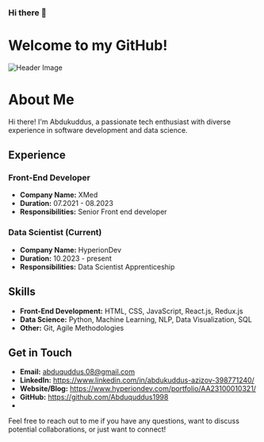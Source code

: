 ### Hi there 👋

# Welcome to my GitHub!

![Header Image](https://private-user-images.githubusercontent.com/33756692/310684053-ab92dd19-6aa9-40b2-9e76-75002a8960b4.jpeg?jwt=eyJhbGciOiJIUzI1NiIsInR5cCI6IkpXVCJ9.eyJpc3MiOiJnaXRodWIuY29tIiwiYXVkIjoicmF3LmdpdGh1YnVzZXJjb250ZW50LmNvbSIsImtleSI6ImtleTUiLCJleHAiOjE3MDk3NjUyNDgsIm5iZiI6MTcwOTc2NDk0OCwicGF0aCI6Ii8zMzc1NjY5Mi8zMTA2ODQwNTMtYWI5MmRkMTktNmFhOS00MGIyLTllNzYtNzUwMDJhODk2MGI0LmpwZWc_WC1BbXotQWxnb3JpdGhtPUFXUzQtSE1BQy1TSEEyNTYmWC1BbXotQ3JlZGVudGlhbD1BS0lBVkNPRFlMU0E1M1BRSzRaQSUyRjIwMjQwMzA2JTJGdXMtZWFzdC0xJTJGczMlMkZhd3M0X3JlcXVlc3QmWC1BbXotRGF0ZT0yMDI0MDMwNlQyMjQyMjhaJlgtQW16LUV4cGlyZXM9MzAwJlgtQW16LVNpZ25hdHVyZT0xMWRkZjk0ZGJmOTI4NTc2NGMxZGJjMzJkYzhkZjI1MDBlZjI0ZjNhODYxNzM1YTlkMGU3ZTU0MWM3YWQwMDczJlgtQW16LVNpZ25lZEhlYWRlcnM9aG9zdCZhY3Rvcl9pZD0wJmtleV9pZD0wJnJlcG9faWQ9MCJ9.cvGpv5etj84Ul__ndlw14fpl_nq1AANXTYC-ymolwJw)

# About Me

Hi there! I'm Abdukuddus, a passionate tech enthusiast with diverse experience in software development and data science.

## Experience

### Front-End Developer
- **Company Name:** XMed
- **Duration:**  07.2021 - 08.2023
- **Responsibilities:** Senior Front end developer

### Data Scientist (Current)
- **Company Name:** HyperionDev
- **Duration:** 10.2023 - present
- **Responsibilities:** Data Scientist Apprenticeship 

## Skills

- **Front-End Development:** HTML, CSS, JavaScript, React.js, Redux.js
- **Data Science:** Python, Machine Learning, NLP, Data Visualization, SQL
- **Other:** Git, Agile Methodologies

## Get in Touch

- **Email:** abduquddus.08@gmail.com
- **LinkedIn:** https://www.linkedin.com/in/abdukuddus-azizov-398771240/
- **Website/Blog:**  https://www.hyperiondev.com/portfolio/AA23100010321/
- **GitHub:** https://github.com/Abduquddus1998
- 
Feel free to reach out to me if you have any questions, want to discuss potential collaborations, or just want to connect!

